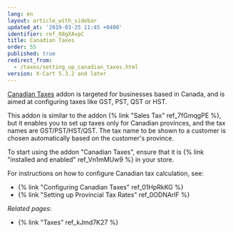 ```yaml
---
lang: en
layout: article_with_sidebar
updated_at: '2019-03-25 11:45 +0400'
identifier: ref_08gXAvpC
title: Canadian Taxes
order: 55
published: true
redirect_from:
  - /taxes/setting_up_canadian_taxes.html
version: X-Cart 5.3.2 and later
---
```

[Canadian Taxes](https://market.x-cart.com/addons/canadian-taxes.html "Canadian Taxes") addon is targeted for businesses based in Canada, and is aimed at configuring taxes like GST, PST, QST or HST. 

This addon is similar to the addon {% link "Sales Tax" ref_7fGmqgPE %}, but it enables you to set up taxes only for Canadian provinces, and the tax names are GST/PST/HST/QST. The tax name to be shown to a customer is chosen automatically based on the customer's province.

To start using the addon "Canadian Taxes", ensure that it is {% link "installed and enabled" ref_Vn1mMUw9 %} in your store.

For instructions on how to configure Canadian tax calculation, see:
   *  {% link "Configuring Canadian Taxes" ref_01HpRkKG %}
   *  {% link "Setting up Provincial Tax Rates" ref_0ODNArlF %}

_Related pages:_

   * {% link "Taxes" ref_kJmd7K27 %}
